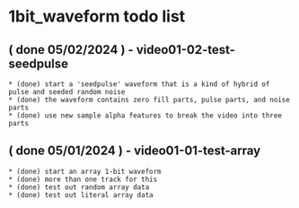 # 1bit_waveform todo list

## ( done 05/02/2024 ) - video01-02-test-seedpulse
    * (done) start a 'seedpulse' waveform that is a kind of hybrid of pulse and seeded random noise
    * (done) the waveform contains zero fill parts, pulse parts, and noise parts
    * (done) use new sample alpha features to break the video into three parts

## ( done 05/01/2024 ) - video01-01-test-array
    * (done) start an array 1-bit waveform
    * (done) more than one track for this
    * (done) test out random array data
    * (done) test out literal array data

